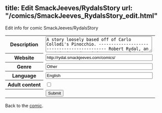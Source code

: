 title: Edit SmackJeeves/RydalsStory
url: "/comics/SmackJeeves_RydalsStory_edit.html"
---
Edit info for comic SmackJeeves/RydalsStory

<form name="comic" action="http://gaepostmail.appspot.com/comic/" method="post">
<table class="comicinfo">
<tr>
<th>Description</th><td><textarea name="description" cols="40" rows="3">A story loosely based off of Carlo Collodi's Pinocchio. -------------------------------------------- Robert Rydal, an optimistic and semi-incompetent, fake-it-till-you-make-it conman recruits an unsuspecting (and partially unwilling) crew of people to aid his quest of finding the Blue Fairy to lift the Donkey Curse he had received as a child. What price would you pay to get your life back? ----------------------- Updates normally over the weekend...Unless it doesn't...But mostly it does. :) Check the Twitter Feed for live page updates!</textarea></td>
</tr>
<tr>
<th>Website</th><td><input type="text" name="url" value="http://rydal.smackjeeves.com/comics/" size="40"/></td>
</tr>
<tr>
<th>Genre</th><td><input type="text" name="genre" value="Other" size="40"/></td>
</tr>
<tr>
<th>Language</th><td><input type="text" name="language" value="English" size="40"/></td>
</tr>
<tr>
<th>Adult content</th><td><input type="checkbox" name="adult" value="adult" /></td>
</tr>
<tr>
<th></th><td>
<input type="hidden" name="comic" value="SmackJeeves_RydalsStory" />
<input type="submit" name="submit" value="Submit" />
</td>
</tr>
</table>
</form>

Back to the [comic](SmackJeeves_RydalsStory.html).
